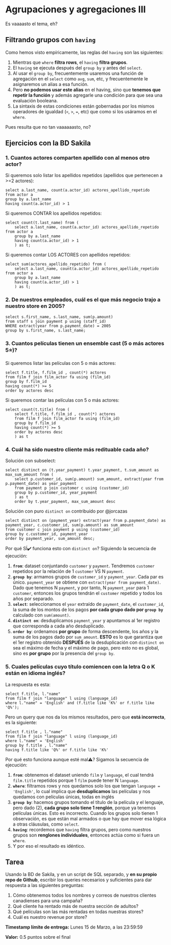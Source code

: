 # Agrupaciones y agregaciones III

Es vaaaasto el tema, eh?

## Filtrando grupos con `having`

Como hemos visto empíricamente, las reglas del `having` son las siguientes:

1. Mientras que `where` **filtra rows**, el `having` **filtra grupos**.
2. El `having` se ejecuta después del `group by` y antes del `select`.
3. Al usar el `group by`, frecuentemente usaremos una función de agregación en el `select` como `avg`, `sum`, etc, y frecuentemente le asignaremos un alias a esa función.
4. Pero **no podemos usar este alias** en el having, sino que **tenemos que repetir la función** y además agregarle una condición para que sea una evaluación booleana.
5. La sintaxis de estas condiciones están gobernadas por los mismos operadores de igualdad (`<`, `>`, `=`, etc) que como si los usáramos en el `where`.

Pues resulta que no tan vaaaaaasto, no?

## Ejercicios con la BD Sakila

### 1. Cuantos actores comparten apellido con al menos otro actor?
Si queremos solo listar los apellidos repetidos (apellidos que pertenecen a >=2 actores):
```
select a.last_name, count(a.actor_id) actores_apellido_repetido 
from actor a
group by a.last_name 
having count(a.actor_id) > 1
```

Si queremos CONTAR los apellidos repetidos:
```
select count(t.last_name) from (
	select a.last_name, count(a.actor_id) actores_apellido_repetido  from actor a
	group by a.last_name 
	having count(a.actor_id) > 1
	) as t;
```

Si queremos contar LOS ACTORES con apellidos repetidos:
```
select sum(actores_apellido_repetido) from (
	select a.last_name, count(a.actor_id) actores_apellido_repetido  from actor a
	group by a.last_name 
	having count(a.actor_id) > 1
	) as t;
```
### 2. De nuestros empleados, cuál es el que más negocio trajo a nuestro store en 2005?
```
select s.first_name, s.last_name, sum(p.amount)
from staff s join payment p using (staff_id)
WHERE extract(year from p.payment_date) = 2005
group by s.first_name, s.last_name;
```

### 3. Cuantos películas tienen un ensemble cast (5 o más actores 5⭐)?
Si queremos listar las películas con 5 o más actores:
```
select f.title, f.film_id , count(*) actores
from film f join film_actor fa using (film_id)
group by f.film_id 
having count(*) >= 5
order by actores desc
```

Si queremos contar las películas con 5 o más actores:
```
select count(t.title) from (
	select f.title, f.film_id , count(*) actores
	from film f join film_actor fa using (film_id)
	group by f.film_id 
	having count(*) >= 5
	order by actores desc
	) as t
```
### 4. Cuál ha sido nuestro cliente más redituable cada año?
Solución con subselect:
```
select distinct on (t.year_payment) t.year_payment, t.sum_amount as max_sum_amount from (
	select p.customer_id, sum(p.amount) sum_amount, extract(year from p.payment_date) as year_payment
	from payment p join customer c using (customer_id)
	group by p.customer_id, year_payment
	) as t
	order by t.year_payment, max_sum_amount desc
```

Solución con puro `distinct on` contribuído por @jorcazas
```
select distinct on (payment_year) extract(year from p.payment_date) as payment_year, c.customer_id, sum(p.amount) as sum_amount 
from customer c join payment p using (customer_id) 
group by c.customer_id, payment_year
order by payment_year, sum_amount desc;
```

Por qué SÍ✔️ funciona esto con `distinct on`? Siguiendo la secuencia de ejecución:

1. **`from`**: dataset conjuntando `customer` y `payment`. Tendremos `customer` repetidos por la relación de 1 `customer` VS N `payment`.
2. **`group by`**: armamos grupos de `customer_id` y `payment_year`. Cada par es único. `payment_year` se obtiene con `extract(year from payment_date)`. Dado que tenemos N `payment`, y por tanto, N `payment_year` para 1 `customer`, entonces los grupos tendrán el `customer` repetido y todos los años por separado.
3. **`select`**: seleccionamos el `year` extraído de `payment_date`, el `customer_id`, la suma de los montos de los pagos **por cada grupo dado por `group by`** calculado con `sum(amount)`.
4. **`distinct on`**: desduplicamos `payment_year` y apuntamos al 1er registro que corresponda a cada año desduplicado.
5. **`order by`**: ordenamos **por grupo** de forma descendente, los años y la suma de los pagos dado por `sum_amount`. **ESTO** es lo que garantiza que el 1er registro obtenido **DESPUÉS** de la desduplicación con `distinct on` sea el máximo de fecha y el máximo de pago, pero esto no es global, sino es **por grupo** por la presencia del `group by`.

### 5. Cuales películas cuyo título comiencen con la letra Q o K están en idioma inglés?
La respuesta es esta:
```
select f.title, l."name"  
from film f join "language" l using (language_id)
where l."name" = 'English' and (f.title like 'K%' or f.title like 'Q%');
```

Pero un query que nos da los mismos resultados, pero que **está incorrecta**, es la siguiente:
```
select f.title , l."name" 
from film f join "language" l using (language_id)
where l."name" = 'English'
group by f.title , l."name" 
having f.title like 'Q%' or f.title like 'K%'
```

Por qué esto funciona aunque esté mal⚠️? Sigamos la secuencia de ejecución:

1. **`from`**: obtenemos el dataset uniendo `film` y `language`, el cual tendrá `film.title` repetidos porque 1 `film` puede tener N `language`.
2. **`where`**: filtramos rows y nos quedamos solo los que tengan `language = 'English'`, lo cual implica que **desduplicamos** las películas y nos quedamos con películas únicas, todas en inglés
3. **`group by`**: hacemos grupos tomando el título de la película y el lenguaje, pero dado (2), **cada grupo solo tiene 1 renglón**, porque ya tenemos películas únicas. Esto es incorrecto. Cuando los grupos solo tienen 1 observación, es que están mal armados o que hay que mover esa lógica a otras cláusulas, como `select`.
4. **`having`**: recordemos que `having` filtra grupos, pero como nuestros grupos son **renglones individuales**, entonces actúa como si fuera un `where`.
5. Y por eso el resultado es idéntico.

## Tarea

Usando la BD de Sakila, y en un script de SQL separado, y **en su propio repo de Github**, escribir los queries necesarios y suficientes para dar respuesta a las siguientes preguntas:

1. Cómo obtenemos todos los nombres y correos de nuestros clientes canadienses para una campaña?
2. Qué cliente ha rentado más de nuestra sección de adultos?
3. Qué películas son las más rentadas en todas nuestras stores?
4. Cuál es nuestro revenue por store?

**Timestamp límite de entrega:** Lunes 15 de Marzo, a las 23:59:59

**Valor:** 0.5 puntos sobre el final
